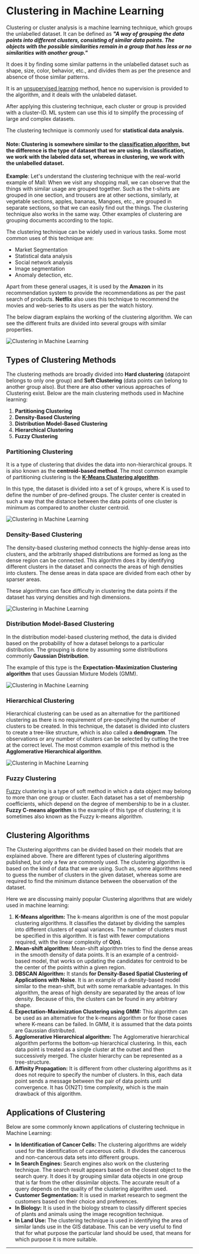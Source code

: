 # Clustering in Machine Learning
Clustering or cluster analysis is a machine learning technique, which groups the unlabelled dataset. It can be defined as **_"A way of grouping the data points into different clusters, consisting of similar data points. The objects with the possible similarities remain in a group that has less or no similarities with another group."_**

It does it by finding some similar patterns in the unlabelled dataset such as shape, size, color, behavior, etc., and divides them as per the presence and absence of those similar patterns.

It is an [unsupervised learning](https://www.javatpoint.com/unsupervised-machine-learning) method, hence no supervision is provided to the algorithm, and it deals with the unlabeled dataset.

After applying this clustering technique, each cluster or group is provided with a cluster-ID. ML system can use this id to simplify the processing of large and complex datasets.

The clustering technique is commonly used for **statistical data analysis.**

#### Note: Clustering is somewhere similar to the [classification algorithm](https://www.javatpoint.com/classification-algorithm-in-machine-learning), but the difference is the type of dataset that we are using. In classification, we work with the labeled data set, whereas in clustering, we work with the unlabelled dataset.

**Example**: Let's understand the clustering technique with the real-world example of Mall: When we visit any shopping mall, we can observe that the things with similar usage are grouped together. Such as the t-shirts are grouped in one section, and trousers are at other sections, similarly, at vegetable sections, apples, bananas, Mangoes, etc., are grouped in separate sections, so that we can easily find out the things. The clustering technique also works in the same way. Other examples of clustering are grouping documents according to the topic.

The clustering technique can be widely used in various tasks. Some most common uses of this technique are:

*   Market Segmentation
*   Statistical data analysis
*   Social network analysis
*   Image segmentation
*   Anomaly detection, etc.

Apart from these general usages, it is used by the **Amazon** in its recommendation system to provide the recommendations as per the past search of products. **Netflix** also uses this technique to recommend the movies and web-series to its users as per the watch history.

The below diagram explains the working of the clustering algorithm. We can see the different fruits are divided into several groups with similar properties.

![Clustering in Machine Learning](https://static.javatpoint.com/tutorial/machine-learning/images/clustering-in-machine-learning.png)

Types of Clustering Methods
---------------------------

The clustering methods are broadly divided into **Hard clustering** (datapoint belongs to only one group) and **Soft Clustering** (data points can belong to another group also). But there are also other various approaches of Clustering exist. Below are the main clustering methods used in Machine learning:

1.  **Partitioning Clustering**
2.  **Density-Based Clustering**
3.  **Distribution Model-Based Clustering**
4.  **Hierarchical Clustering**
5.  **Fuzzy Clustering**

### Partitioning Clustering

It is a type of clustering that divides the data into non-hierarchical groups. It is also known as the **centroid-based method**. The most common example of partitioning clustering is the **[K-Means Clustering algorithm](https://www.javatpoint.com/k-means-clustering-algorithm-in-machine-learning)**.

In this type, the dataset is divided into a set of k groups, where K is used to define the number of pre-defined groups. The cluster center is created in such a way that the distance between the data points of one cluster is minimum as compared to another cluster centroid.

![Clustering in Machine Learning](https://static.javatpoint.com/tutorial/machine-learning/images/clustering-in-machine-learning2.png)

### Density-Based Clustering

The density-based clustering method connects the highly-dense areas into clusters, and the arbitrarily shaped distributions are formed as long as the dense region can be connected. This algorithm does it by identifying different clusters in the dataset and connects the areas of high densities into clusters. The dense areas in data space are divided from each other by sparser areas.

These algorithms can face difficulty in clustering the data points if the dataset has varying densities and high dimensions.

![Clustering in Machine Learning](https://static.javatpoint.com/tutorial/machine-learning/images/clustering-in-machine-learning3.png)

### Distribution Model-Based Clustering

In the distribution model-based clustering method, the data is divided based on the probability of how a dataset belongs to a particular distribution. The grouping is done by assuming some distributions commonly **Gaussian Distribution**.

The example of this type is the **Expectation-Maximization Clustering algorithm** that uses Gaussian Mixture Models (GMM).

![Clustering in Machine Learning](https://static.javatpoint.com/tutorial/machine-learning/images/clustering-in-machine-learning4.png)

### Hierarchical Clustering

Hierarchical clustering can be used as an alternative for the partitioned clustering as there is no requirement of pre-specifying the number of clusters to be created. In this technique, the dataset is divided into clusters to create a tree-like structure, which is also called a **dendrogram**. The observations or any number of clusters can be selected by cutting the tree at the correct level. The most common example of this method is the **Agglomerative Hierarchical algorithm**.

![Clustering in Machine Learning](https://static.javatpoint.com/tutorial/machine-learning/images/clustering-in-machine-learning5.png)

### Fuzzy Clustering

[Fuzzy](https://www.javatpoint.com/fuzzy-logic) clustering is a type of soft method in which a data object may belong to more than one group or cluster. Each dataset has a set of membership coefficients, which depend on the degree of membership to be in a cluster. **Fuzzy C-means algorithm** is the example of this type of clustering; it is sometimes also known as the Fuzzy k-means algorithm.

Clustering Algorithms
---------------------

The Clustering algorithms can be divided based on their models that are explained above. There are different types of clustering algorithms published, but only a few are commonly used. The clustering algorithm is based on the kind of data that we are using. Such as, some algorithms need to guess the number of clusters in the given dataset, whereas some are required to find the minimum distance between the observation of the dataset.

Here we are discussing mainly popular Clustering algorithms that are widely used in machine learning:

1.  **K-Means algorithm:** The k-means algorithm is one of the most popular clustering algorithms. It classifies the dataset by dividing the samples into different clusters of equal variances. The number of clusters must be specified in this algorithm. It is fast with fewer computations required, with the linear complexity of **O(n).**
2.  **Mean-shift algorithm:** Mean-shift algorithm tries to find the dense areas in the smooth density of data points. It is an example of a centroid-based model, that works on updating the candidates for centroid to be the center of the points within a given region.
3.  **DBSCAN Algorithm:** It stands **for Density-Based Spatial Clustering of Applications with Noise**. It is an example of a density-based model similar to the mean-shift, but with some remarkable advantages. In this algorithm, the areas of high density are separated by the areas of low density. Because of this, the clusters can be found in any arbitrary shape.
4.  **Expectation-Maximization Clustering using GMM:** This algorithm can be used as an alternative for the k-means algorithm or for those cases where K-means can be failed. In GMM, it is assumed that the data points are Gaussian distributed.
5.  **Agglomerative Hierarchical algorithm:** The Agglomerative hierarchical algorithm performs the bottom-up hierarchical clustering. In this, each data point is treated as a single cluster at the outset and then successively merged. The cluster hierarchy can be represented as a tree-structure.
6.  **Affinity Propagation:** It is different from other clustering algorithms as it does not require to specify the number of clusters. In this, each data point sends a message between the pair of data points until convergence. It has O(N2T) time complexity, which is the main drawback of this algorithm.

Applications of Clustering
--------------------------

Below are some commonly known applications of clustering technique in Machine Learning:

*   **In Identification of Cancer Cells:** The clustering algorithms are widely used for the identification of cancerous cells. It divides the cancerous and non-cancerous data sets into different groups.
*   **In Search Engines:** Search engines also work on the clustering technique. The search result appears based on the closest object to the search query. It does it by grouping similar data objects in one group that is far from the other dissimilar objects. The accurate result of a query depends on the quality of the clustering algorithm used.
*   **Customer Segmentation:** It is used in market research to segment the customers based on their choice and preferences.
*   **In Biology:** It is used in the biology stream to classify different species of plants and animals using the image recognition technique.
*   **In Land Use:** The clustering technique is used in identifying the area of similar lands use in the GIS database. This can be very useful to find that for what purpose the particular land should be used, that means for which purpose it is more suitable.

* * *